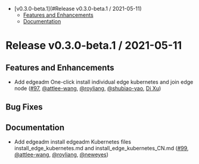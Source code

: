 - [v0.3.0-beta.1](#Release v0.3.0-beta.1 / 2021-05-11)
    - [Features and Enhancements](#features-and-enhancements)
    - [Documentation](#documentation)

# Release v0.3.0-beta.1 / 2021-05-11

## Features and Enhancements

* Add edgeadm One-click install individual edge kubernetes and join edge node ([#97](https://github.com/superedge/superedge/pull/97), [@attlee-wang](https://github.com/attlee-wang), [@royliang](https://github.com/lianghao208), [@shubiao-yao](https://github.com/shubiao-yao), [Di Xu](https://github.com/dixudx))

## Bug Fixes

## Documentation

* Add edgeadm install edgeadm Kubernetes files install_edge_kubernetes.md and install_edge_kubernetes_CN.md ([#99](https://github.com/superedge/superedge/pull/99), [@attlee-wang](https://github.com/attlee-wang), [@royliang](https://github.com/lianghao208), [@neweyes](https://github.com/neweyes))

    
